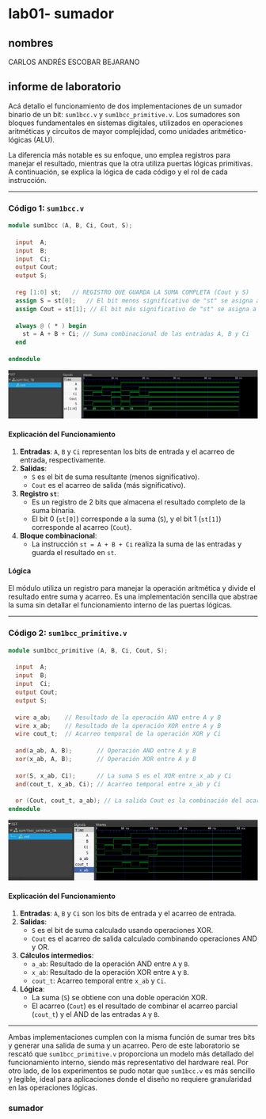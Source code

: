 # lab01- sumador 
## nombres
CARLOS ANDRÉS ESCOBAR BEJARANO
## informe de laboratorio

Acá detallo el funcionamiento de dos implementaciones de un sumador binario de un bit: `sum1bcc.v` y `sum1bcc_primitive.v`. Los sumadores son bloques fundamentales en sistemas digitales, utilizados en operaciones aritméticas y circuitos de mayor complejidad, como unidades aritmético-lógicas (ALU).

La diferencia más notable es su enfoque, uno emplea registros para manejar el resultado, mientras que la otra utiliza puertas lógicas primitivas. A continuación, se explica la lógica de cada código y el rol de cada instrucción.

---

### Código 1: `sum1bcc.v`
```verilog
module sum1bcc (A, B, Ci, Cout, S);

  input  A;
  input  B;
  input  Ci;
  output Cout;
  output S;

  reg [1:0] st;   // REGISTRO QUE GUARDA LA SUMA COMPLETA (Cout y S)
  assign S = st[0];   // El bit menos significativo de "st" se asigna a la salida S
  assign Cout = st[1]; // El bit más significativo de "st" se asigna a la salida Cout

  always @ ( * ) begin
  	st = A + B + Ci; // Suma combinacional de las entradas A, B y Ci
  end

endmodule
```
![Sumador Primitivo](imagenes/Sum1normal.jpg)


#### Explicación del Funcionamiento
1. **Entradas**: `A`, `B` y `Ci` representan los bits de entrada y el acarreo de entrada, respectivamente.
2. **Salidas**: 
   - `S` es el bit de suma resultante (menos significativo).
   - `Cout` es el acarreo de salida (más significativo).
3. **Registro `st`**:
   - Es un registro de 2 bits que almacena el resultado completo de la suma binaria.
   - El bit 0 (`st[0]`) corresponde a la suma (`S`), y el bit 1 (`st[1]`) corresponde al acarreo (`Cout`).
4. **Bloque combinacional**:
   - La instrucción `st = A + B + Ci` realiza la suma de las entradas y guarda el resultado en `st`.

#### Lógica
El módulo utiliza un registro para manejar la operación aritmética y divide el resultado entre suma y acarreo. Es una implementación sencilla que abstrae la suma sin detallar el funcionamiento interno de las puertas lógicas.

---

### Código 2: `sum1bcc_primitive.v`
```verilog
module sum1bcc_primitive (A, B, Ci, Cout, S);

  input  A;
  input  B;
  input  Ci;
  output Cout;
  output S;

  wire a_ab;    // Resultado de la operación AND entre A y B
  wire x_ab;    // Resultado de la operación XOR entre A y B
  wire cout_t;  // Acarreo temporal de la operación XOR y Ci

  and(a_ab, A, B);       // Operación AND entre A y B
  xor(x_ab, A, B);       // Operación XOR entre A y B

  xor(S, x_ab, Ci);      // La suma S es el XOR entre x_ab y Ci
  and(cout_t, x_ab, Ci); // Acarreo temporal entre x_ab y Ci

  or (Cout, cout_t, a_ab); // La salida Cout es la combinación del acarreo temporal y a_ab
endmodule
```
![Sumador Primitivo](imagenes/Sum1Primitivo.jpg)


#### Explicación del Funcionamiento
1. **Entradas**: `A`, `B` y `Ci` son los bits de entrada y el acarreo de entrada.
2. **Salidas**:
   - `S` es el bit de suma calculado usando operaciones XOR.
   - `Cout` es el acarreo de salida calculado combinando operaciones AND y OR.
3. **Cálculos intermedios**:
   - `a_ab`: Resultado de la operación AND entre `A` y `B`.
   - `x_ab`: Resultado de la operación XOR entre `A` y `B`.
   - `cout_t`: Acarreo temporal entre `x_ab` y `Ci`.
4. **Lógica**:
   - La suma (`S`) se obtiene con una doble operación XOR.
   - El acarreo (`Cout`) es el resultado de combinar el acarreo parcial (`cout_t`) y el AND de las entradas `A` y `B`.

---

Ambas implementaciones cumplen con la misma función de sumar tres bits y generar una salida de suma y un acarreo. Pero de este laboratorio se rescató que `sum1bcc_primitive.v` proporciona un modelo más detallado del funcionamiento interno, siendo más representativo del hardware real. Por otro lado, de los experimentos se pudo notar que `sum1bcc.v` es más sencillo y legible, ideal para aplicaciones donde el diseño no requiere granularidad en las operaciones lógicas.











### sumador 
